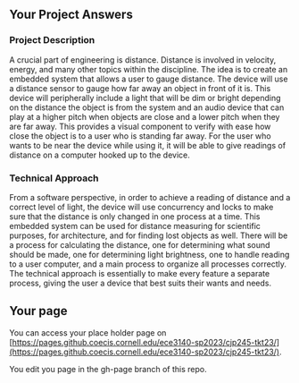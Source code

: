 ## Your Project Answers

### Project Description

A crucial part of engineering is distance. Distance is involved in velocity, energy, and many other topics within the discipline. The idea is to create an embedded system that allows a user to gauge distance. The device will use a distance sensor to gauge how far away an object in front of it is. This device will peripherally include a light that will be dim or bright depending on the distance the object is from the system and an audio device that can play at a higher pitch when objects are close and a lower pitch when they are far away. This provides a visual component to verify with ease how close the object is to a user who is standing far away. For the user who wants to be near the device while using it, it will be able to give readings of distance on a computer hooked up to the device.
### Technical Approach

From a software perspective, in order to achieve a reading of distance and a correct level of light, the device will use concurrency and locks to make sure that the distance is only changed in one process at a time. This embedded system can be used for distance measuring for scientific purposes, for architecture, and for finding lost objects as well. There will be a process for calculating the distance, one for determining what sound should be made, one for determining light brightness, one to handle reading to a user computer, and a main process to organize all processes correctly. The technical approach is essentially to make every feature a separate process, giving the user a device that best suits their wants and needs.
## Your page
You can access your place holder page on [https://pages.github.coecis.cornell.edu/ece3140-sp2023/cjp245-tkt23/](https://pages.github.coecis.cornell.edu/ece3140-sp2023/cjp245-tkt23/).

You edit you page in the gh-page branch of this repo.